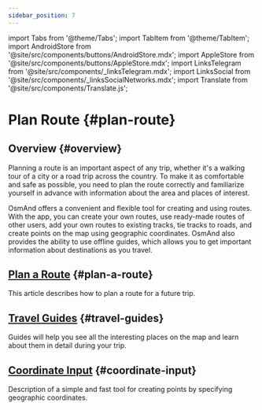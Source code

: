 ```yaml
---
sidebar_position: 7
---
```


import Tabs from '@theme/Tabs';
import TabItem from '@theme/TabItem';
import AndroidStore from '@site/src/components/buttons/AndroidStore.mdx';
import AppleStore from '@site/src/components/buttons/AppleStore.mdx';
import LinksTelegram from '@site/src/components/_linksTelegram.mdx';
import LinksSocial from '@site/src/components/_linksSocialNetworks.mdx';
import Translate from '@site/src/components/Translate.js';

# Plan Route {#plan-route}

## Overview {#overview}

Planning a route is an important aspect of any trip, whether it's a walking tour of a city or a road trip across the country. To make it as comfortable and safe as possible, you need to plan the route correctly and familiarize yourself in advance with information about the area and places of interest.  

OsmAnd offers a convenient and flexible tool for creating and using routes. With the app, you can create your own routes, use ready-made routes of other users, add your own routes to existing tracks, tie tracks to roads, and create points on the map using geographic coordinates. OsmAnd also provides the ability to use offline guides, which allows you to get important information about destinations as you travel.  

<!-- OsmAnd allows you to create your own routes and to use other user routes for trips.

OsmAnd allows you to build various routes as tracks, add a route to existing tracks, snap a track to roads.
Using offline Travel guides is an important source of information while traveling. -->


## [Plan a Route](./create-route.md) {#plan-a-route}

This article describes how to plan a route for a future trip.


## [Travel Guides](./travel-guides.md) {#travel-guides}

Guides will help you see all the interesting places on the map and learn about them in detail during your trip.


## [Coordinate Input](./coordinate-input.md) {#coordinate-input}

Description of a simple and fast tool for creating points by specifying geographic coordinates.
